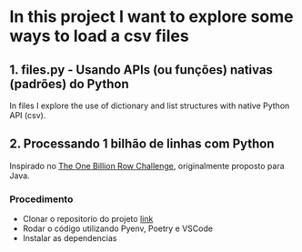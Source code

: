 # In this project I want to explore some ways to load a csv files

## 1. files.py - Usando APIs (ou funções) nativas (padrões) do Python
In files I explore the use of dictionary and list structures with native Python API (csv).

## 2. Processando 1 bilhão de linhas com Python
Inspirado no [The One Billion Row Challenge](https://github.com/gunnarmorling/1brc), originalmente proposto para Java.


### Procedimento
- Clonar o repositorio do projeto [link](https://github.com/Silmara-Basso/load_file.git)
- Rodar o código utilizando Pyenv, Poetry e VSCode
- Instalar as dependencias